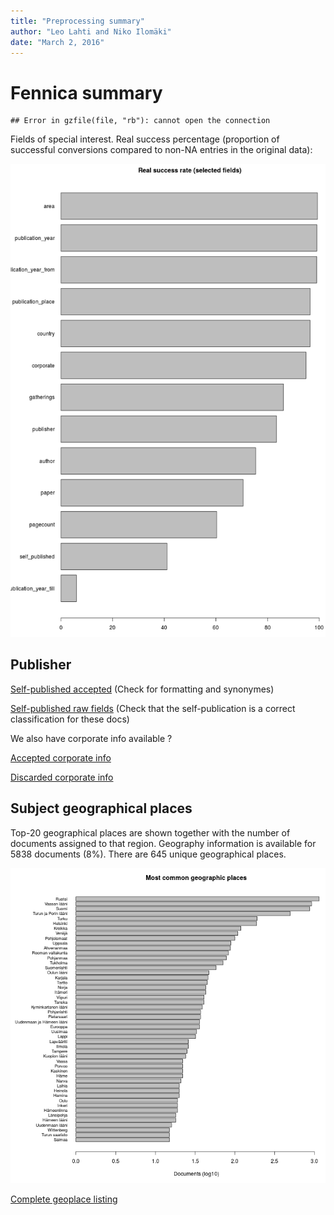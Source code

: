 ```yaml
---
title: "Preprocessing summary"
author: "Leo Lahti and Niko Ilomäki"
date: "March 2, 2016"
---
```


# Fennica summary


```
## Error in gzfile(file, "rb"): cannot open the connection
```


Fields of special interest. Real success percentage (proportion of successful conversions compared to non-NA entries in the original data):

![plot of chunk missing2](figure/missing2-1.png)



## Publisher 

[Self-published accepted](https://github.com/rOpenGov/fennica/blob/master/inst/examples/output.tables/self_published_accepted.csv) (Check for formatting and synonymes)

[Self-published raw fields](https://github.com/rOpenGov/fennica/blob/master/inst/examples/output.tables/self_published_rawfields.csv) (Check that the self-publication is a correct classification for these docs)

We also have corporate info available ?

[Accepted corporate info](https://github.com/rOpenGov/fennica/blob/master/inst/examples/output.tables/corporate_accepted.csv)

[Discarded corporate info](https://github.com/rOpenGov/fennica/blob/master/inst/examples/output.tables/corporate_discarded.csv)



## Subject geographical places



Top-20 geographical places are shown together with the number of documents assigned to that region. Geography information is available for 5838 documents (8%). There are 645 unique geographical places.

![plot of chunk geo2](figure/geo2-1.png)



[Complete geoplace listing](https://github.com/rOpenGov/fennica/blob/master/inst/examples/output.tables/geoplaces.csv)



